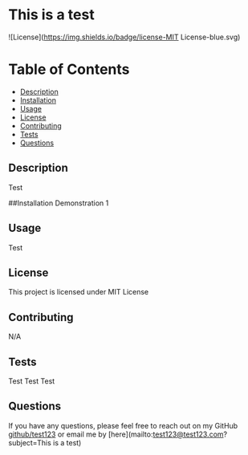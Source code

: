 
  # This is a test
  ![License](https://img.shields.io/badge/license-MIT License-blue.svg)

  # Table of Contents 
  * [Description](#description)
  * [Installation](#installation)
  * [Usage](#usage)
  * [License](#license)
  * [Contributing](#contributing)
  * [Tests](#tests)
  * [Questions](#questions)

  ## Description 
  Test

  ##Installation
  Demonstration 1

  ## Usage
  Test

  ## License
  This project is licensed under MIT License

  ## Contributing
  N/A

  ## Tests
  Test Test Test

  ## Questions
  If you have any questions, please feel free to reach out on my GitHub [github/test123](https://github.com/test123) or email me by [here](mailto:test123@test123.com?subject=This is a test)

